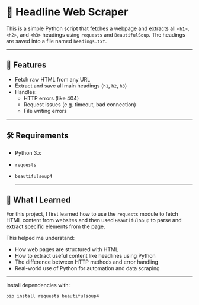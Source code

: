 # 📰 Headline Web Scraper

This is a simple Python script that fetches a webpage and extracts all `<h1>`, `<h2>`, and `<h3>` headings using `requests` and `BeautifulSoup`. The headings are saved into a file named `headings.txt`.

---

## 🚀 Features

- Fetch raw HTML from any URL
- Extract and save all main headings (`h1`, `h2`, `h3`)
- Handles:
  - HTTP errors (like 404)
  - Request issues (e.g. timeout, bad connection)
  - File writing errors

---

## 🛠 Requirements

- Python 3.x
- `requests`
- `beautifulsoup4`

  ---

## 🧠 What I Learned

For this project, I first learned how to use the `requests` module to fetch HTML content from websites and then used `BeautifulSoup` to parse and extract specific elements from the page.

This helped me understand:

- How web pages are structured with HTML
- How to extract useful content like headlines using Python
- The difference between HTTP methods and error handling
- Real-world use of Python for automation and data scraping

---


Install dependencies with:

```bash
pip install requests beautifulsoup4
